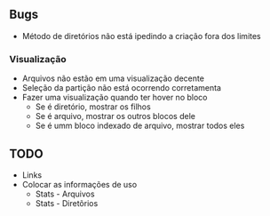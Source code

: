 ## Bugs
- Método de diretórios não está ipedindo a criação fora dos limites

### Visualização
- Arquivos não estão em uma visualização decente
- Seleção da partição não está ocorrendo corretamenta
- Fazer uma visualização quando ter hover no bloco
  - Se é diretório, mostrar os filhos
  - Se é arquivo, mostrar os outros blocos dele
  - Se é umm bloco indexado de arquivo, mostrar todos eles

## TODO
- Links
- Colocar as informações de uso
  - Stats - Arquivos
  - Stats - Diretõrios